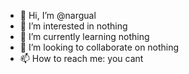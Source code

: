 - 👋 Hi, I’m @nargual
- 👀 I’m interested in nothing
- 🌱 I’m currently learning nothing
- 💞️ I’m looking to collaborate on nothing
- 📫 How to reach me: you cant

<!---
nargual/nargual is a ✨ special ✨ repository because its `README.md` (this file) appears on your GitHub profile.
You can click the Preview link to take a look at your changes.
--->
